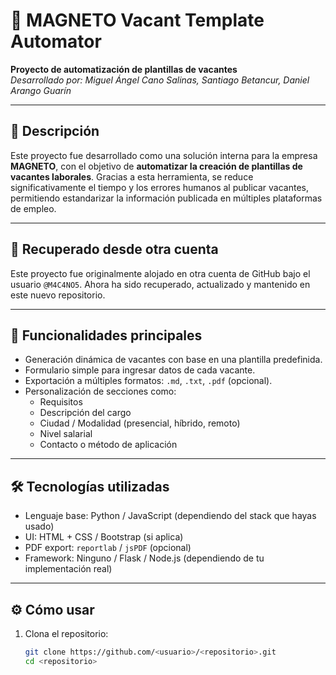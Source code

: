# 🧲 MAGNETO Vacant Template Automator

**Proyecto de automatización de plantillas de vacantes**  
_Desarrollado por: Miguel Ángel Cano Salinas, Santiago Betancur, Daniel Arango Guarín_

---

## 📌 Descripción

Este proyecto fue desarrollado como una solución interna para la empresa **MAGNETO**, con el objetivo de **automatizar la creación de plantillas de vacantes laborales**. Gracias a esta herramienta, se reduce significativamente el tiempo y los errores humanos al publicar vacantes, permitiendo estandarizar la información publicada en múltiples plataformas de empleo.

---

## 🔁 Recuperado desde otra cuenta

Este proyecto fue originalmente alojado en otra cuenta de GitHub bajo el usuario `@M4C4NO5`. Ahora ha sido recuperado, actualizado y mantenido en este nuevo repositorio.

---

## 🚀 Funcionalidades principales

- Generación dinámica de vacantes con base en una plantilla predefinida.
- Formulario simple para ingresar datos de cada vacante.
- Exportación a múltiples formatos: `.md`, `.txt`, `.pdf` (opcional).
- Personalización de secciones como:
  - Requisitos
  - Descripción del cargo
  - Ciudad / Modalidad (presencial, híbrido, remoto)
  - Nivel salarial
  - Contacto o método de aplicación

---

## 🛠️ Tecnologías utilizadas

- Lenguaje base: Python / JavaScript (dependiendo del stack que hayas usado)
- UI: HTML + CSS / Bootstrap (si aplica)
- PDF export: `reportlab` / `jsPDF` (opcional)
- Framework: Ninguno / Flask / Node.js (dependiendo de tu implementación real)

---

## ⚙️ Cómo usar

1. Clona el repositorio:
   ```bash
   git clone https://github.com/<usuario>/<repositorio>.git
   cd <repositorio>
